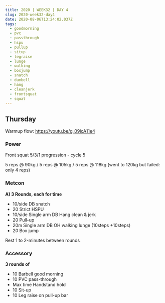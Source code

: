 ```yaml
---
title: 2020 | WEEK32 | DAY 4
slug: 2020-week32-day4
date: 2020-08-06T13:24:02.037Z
tags:
  - goodmorning
  - pvc
  - passthrough
  - hspu
  - pullup
  - situp
  - legraise
  - lunge
  - walking
  - boxjump
  - snatch
  - dumbell
  - hang
  - cleanjerk
  - frontsquat
  - squat
---
```

## Thursday

Warmup flow: <https://youtu.be/g_09icA11e4>

### Power

Front squat 5/3/1 progression - cycle 5

5 reps @ 90kg / 5 reps @ 105kg / 5 reps @ 118kg (went to 120kg but failed: only 4 reps)

### Metcon

**A) 3 Rounds, each for time**

* 10/side DB snatch
* 20 Strict HSPU
* 10/side Single arm DB Hang clean & jerk
* 20 Pull-up
* 20m Single arm DB OH walking lunge (10steps +10steps)
* 20 Box jump

Rest 1 to 2-minutes between rounds

### Accessory

**3 rounds of**

* 10 Barbell good morning
* 10 PVC pass-through
* Max time Handstand hold
* 10 Sit-up
* 10 Leg raise on pull-up bar